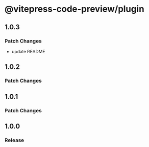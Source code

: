 # @vitepress-code-preview/plugin

## 1.0.3

### Patch Changes

- update README

## 1.0.2

### Patch Changes

## 1.0.1

### Patch Changes

## 1.0.0

### Release
